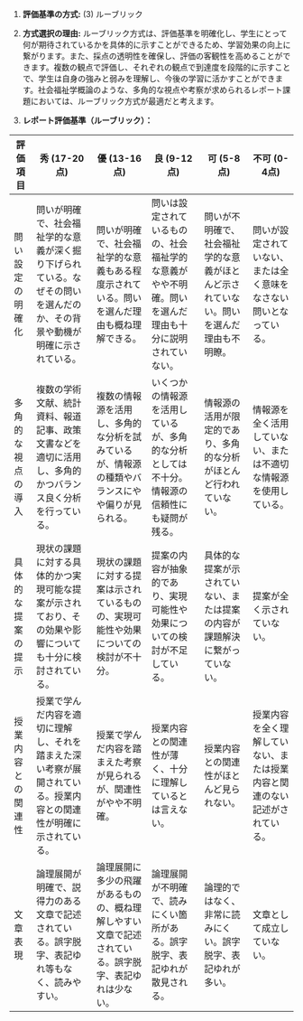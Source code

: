 1. **評価基準の方式:** (3) ルーブリック

2. **方式選択の理由:** ルーブリック方式は、評価基準を明確化し、学生にとって何が期待されているかを具体的に示すことができるため、学習効果の向上に繋がります。また、採点の透明性を確保し、評価の客観性を高めることができます。複数の観点で評価し、それぞれの観点で到達度を段階的に示すことで、学生は自身の強みと弱みを理解し、今後の学習に活かすことができます。社会福祉学概論のような、多角的な視点や考察が求められるレポート課題においては、ルーブリック方式が最適だと考えます。

3. **レポート評価基準（ルーブリック）：**

| 評価項目 | 秀 (17-20点) | 優 (13-16点) | 良 (9-12点) | 可 (5-8点) | 不可 (0-4点) |
|---|---|---|---|---|---|
| 問い設定の明確化 | 問いが明確で、社会福祉学的な意義が深く掘り下げられている。なぜその問いを選んだのか、その背景や動機が明確に示されている。 | 問いが明確で、社会福祉学的な意義もある程度示されている。問いを選んだ理由も概ね理解できる。 | 問いは設定されているものの、社会福祉学的な意義がやや不明確。問いを選んだ理由も十分に説明されていない。 | 問いが不明確で、社会福祉学的な意義がほとんど示されていない。問いを選んだ理由も不明瞭。 | 問いが設定されていない、または全く意味をなさない問いとなっている。 |
| 多角的な視点の導入 | 複数の学術文献、統計資料、報道記事、政策文書などを適切に活用し、多角的かつバランス良く分析を行っている。 | 複数の情報源を活用し、多角的な分析を試みているが、情報源の種類やバランスにやや偏りが見られる。 | いくつかの情報源を活用しているが、多角的な分析としては不十分。情報源の信頼性にも疑問が残る。 | 情報源の活用が限定的であり、多角的な分析がほとんど行われていない。 | 情報源を全く活用していない、または不適切な情報源を使用している。 |
| 具体的な提案の提示 | 現状の課題に対する具体的かつ実現可能な提案が示されており、その効果や影響についても十分に検討されている。 | 現状の課題に対する提案は示されているものの、実現可能性や効果についての検討が不十分。 | 提案の内容が抽象的であり、実現可能性や効果についての検討が不足している。 | 具体的な提案が示されていない、または提案の内容が課題解決に繋がっていない。 | 提案が全く示されていない。 |
| 授業内容との関連性 | 授業で学んだ内容を適切に理解し、それを踏まえた深い考察が展開されている。授業内容との関連性が明確に示されている。 | 授業で学んだ内容を踏まえた考察が見られるが、関連性がやや不明確。 | 授業内容との関連性が薄く、十分に理解しているとは言えない。 | 授業内容との関連性がほとんど見られない。 | 授業内容を全く理解していない、または授業内容と関連のない記述がされている。 |
| 文章表現 | 論理展開が明確で、説得力のある文章で記述されている。誤字脱字、表記ゆれ等もなく、読みやすい。 | 論理展開に多少の飛躍があるものの、概ね理解しやすい文章で記述されている。誤字脱字、表記ゆれは少ない。 | 論理展開が不明確で、読みにくい箇所がある。誤字脱字、表記ゆれが散見される。 | 論理的ではなく、非常に読みにくい。誤字脱字、表記ゆれが多い。 | 文章として成立していない。 |


